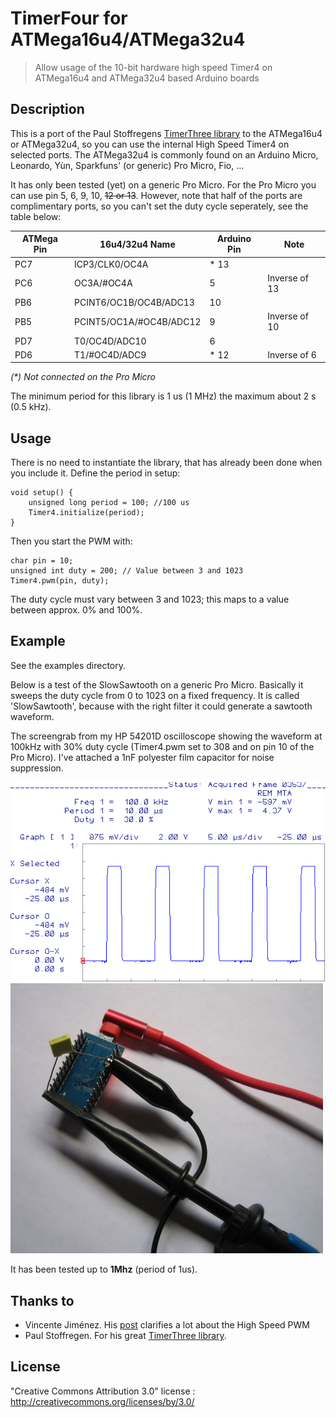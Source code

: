 # TimerFour for ATMega16u4/ATMega32u4
> Allow usage of the 10-bit hardware high speed Timer4 on ATMega16u4 and ATMega32u4 based Arduino boards

## Description
This is a port of the Paul Stoffregens [TimerThree library](https://github.com/PaulStoffregen/TimerThree) to the ATMega16u4 or ATMega32u4, so you can use the internal High Speed Timer4 on selected ports. The ATMega32u4 is commonly found on an Arduino Micro, Leonardo, Yùn, Sparkfuns' (or generic) Pro Micro, Fio, ...

It has only been tested (yet) on a generic Pro Micro. For the Pro Micro you can use pin 5, 6, 9, 10, ~~12 or 13~~. However, note that half of the ports are complimentary ports, so you can't set the duty cycle seperately, see the table below:

| ATMega Pin |     16u4/32u4 Name      | Arduino Pin |     Note      |
|------------|-------------------------|-------------|---------------|
| PC7        | ICP3/CLK0/OC4A          |        \* 13 |               |
| PC6        | OC3A/#OC4A              |           5 | Inverse of 13 |
| PB6        | PCINT6/OC1B/OC4B/ADC13  |          10 |               |
| PB5        | PCINT5/OC1A/#OC4B/ADC12 |           9 | Inverse of 10 |
| PD7        | T0/OC4D/ADC10           |           6 |               |
| PD6        | T1/#OC4D/ADC9           |        \* 12 | Inverse of 6  |

*(\*) Not connected on the Pro Micro*

The minimum period for this library is 1 us (1 MHz) the maximum about 2 s (0.5 kHz).

## Usage
There is no need to instantiate the library, that has already been done when you include it. Define the period in setup:
```
void setup() {
	unsigned long period = 100; //100 us
    Timer4.initialize(period); 
}
```

Then you start the PWM with:
```	
char pin = 10;
unsigned int duty = 200; // Value between 3 and 1023
Timer4.pwm(pin, duty);
```
The duty cycle must vary between 3 and 1023; this maps to a value between approx. 0% and 100%.

## Example
See the examples directory. 

Below is a test of the SlowSawtooth on a generic Pro Micro. Basically it sweeps the duty cycle from 0 to 1023 on a fixed frequency. It is called 'SlowSawtooth', because with the right filter it could generate a sawtooth waveform.

The screengrab from my HP 54201D oscilloscope showing the waveform at 100kHz with 30% duty cycle (Timer4.pwm set to 308 and on pin 10 of the Pro Micro). I've attached a 1nF polyester film capacitor for noise suppression.

![Waveform from pin 10](screengrab-100kHz-30pct.png)
![Connect a capacitor for noise supression](promicro1.jpg)

It has been tested up to **1Mhz** (period of 1us). 

## Thanks to
- Vincente Jiménez. His [post](http://r6500.blogspot.com/2014/12/fast-pwm-on-arduino-leonardo.html) clarifies a lot about the High Speed PWM
- Paul Stoffregen. For his great [TimerThree library](https://github.com/PaulStoffregen/TimerThree).

## License
"Creative Commons Attribution 3.0" license : http://creativecommons.org/licenses/by/3.0/